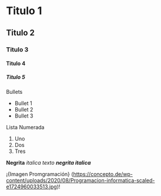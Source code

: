 # Titulo 1
## Titulo 2
### Titulo 3
#### Titulo 4 
##### Titulo 5

Bullets
* Bullet 1
* Bullet 2
* Bullet 3

Lista Numerada
1. Uno
2. Dos
3. Tres

**Negrita**
_italica texto_
***negrita italica***

¡{Imagen Promgramación} (https://concepto.de/wp-content/uploads/2020/08/Programacion-informatica-scaled-e1724960033513.jpg)!
